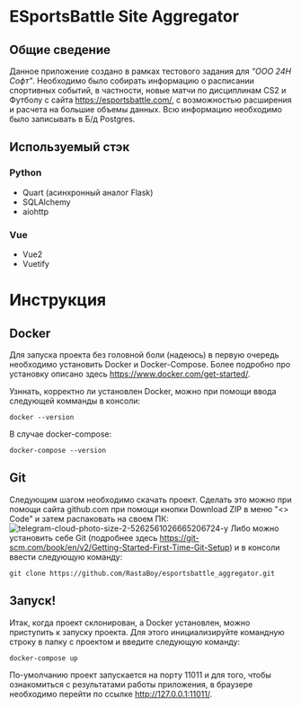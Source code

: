 # ESportsBattle Site Aggregator
## Общие сведение
Данное приложение создано в рамках тестового задания для *"ООО 24H Софт"*. Необходимо было собирать информацию о расписании спортивных событий, в частности, новые матчи по дисциплинам CS2 и Футболу с сайта https://esportsbattle.com/, с возможностью расширения и расчета на большие объемы данных.
Всю информацию необходимо было записывать в Б/д Postgres. 

## Используемый стэк
### Python
* Quart (асинхронный аналог Flask)
* SQLAlchemy
* aiohttp
### Vue
* Vue2
* Vuetify

# Инструкция
## Docker
Для запуска проекта без головной боли (надеюсь) в первую очередь необходимо установить Docker и Docker-Compose. Более подробно про установку описано здесь https://www.docker.com/get-started/.

Узннать, корректно ли установлен Docker, можно при помощи ввода следующей комманды в консоли:
```
docker --version
```
В случае docker-compose:
```
docker-compose --version
```

## Git
Следующим шагом необходимо скачать проект. 
Сделать это можно при помощи сайта github.com при помощи кнопки Download ZIP в меню "<> Code" и затем распаковать на своем ПК:
![telegram-cloud-photo-size-2-5262561026665206724-y](https://github.com/RastaBoy/esportsbattle_aggregator/assets/37360266/c2563d72-c779-4f81-824d-d0bb00f45407)
Либо можно установить себе Git (подробнее здесь https://git-scm.com/book/en/v2/Getting-Started-First-Time-Git-Setup) и в консоли ввести следующую команду:
```
git clone https://github.com/RastaBoy/esportsbattle_aggregator.git
```

## Запуск!
Итак, когда проект склонирован, а Docker установлен, можно приступить к запуску проекта. Для этого инициализируйте командную строку в папку с проектом и введите следующую команду:
```
docker-compose up
```

По-умолчанию проект запускается на порту 11011 и для того, чтобы ознакомиться с результатами работы приложения, в браузере необходимо перейти по ссылке http://127.0.0.1:11011/.
